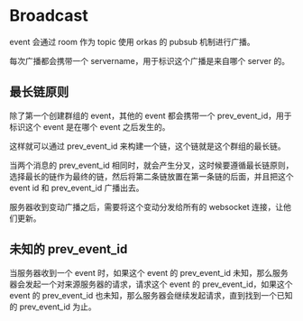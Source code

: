 # Broadcast

event 会通过 room 作为 topic 使用 orkas 的 pubsub 机制进行广播。

每次广播都会携带一个 servername，用于标识这个广播是来自哪个 server 的。

## 最长链原则

除了第一个创建群组的 event，其他的 event 都会携带一个 prev_event_id，用于标识这个 event 是在哪个 event 之后发生的。

这样就可以通过 prev_event_id 来构建一个链，这个链就是这个群组的最长链。

当两个消息的 prev_event_id 相同时，就会产生分叉，这时候要遵循最长链原则，选择最长的链作为最终的链，然后将第二条链放置在第一条链的后面，并且把这个 event id 和 prev_event_id 广播出去。

服务器收到变动广播之后，需要将这个变动分发给所有的 websocket 连接，让他们更新。

## 未知的 prev_event_id

当服务器收到一个 event 时，如果这个 event 的 prev_event_id 未知，那么服务器会发起一个对来源服务器的请求，请求这个 event 的 prev_event_id，如果这个 event 的 prev_event_id 也未知，那么服务器会继续发起请求，直到找到一个已知的 prev_event_id 为止。
